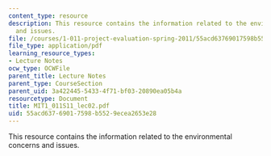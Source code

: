 ```yaml
---
content_type: resource
description: This resource contains the information related to the environmental concerns
  and issues.
file: /courses/1-011-project-evaluation-spring-2011/55acd63769017598b5529ecea2653e28_MIT1_011S11_lec02.pdf
file_type: application/pdf
learning_resource_types:
- Lecture Notes
ocw_type: OCWFile
parent_title: Lecture Notes
parent_type: CourseSection
parent_uid: 3a422445-5433-4f71-bf03-20890ea05b4a
resourcetype: Document
title: MIT1_011S11_lec02.pdf
uid: 55acd637-6901-7598-b552-9ecea2653e28
---
```

This resource contains the information related to the environmental concerns and issues.

